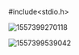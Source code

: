 #include<stdio.h>

![1557399270118](/home/liweiming/.config/Typora/typora-user-images/1557399270118.png)

![1557399539042](/home/liweiming/.config/Typora/typora-user-images/1557399539042.png)